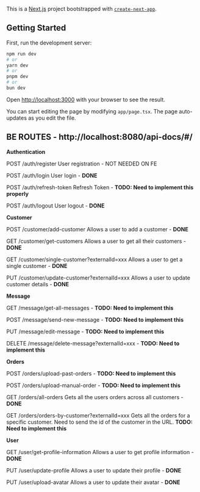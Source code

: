This is a [Next.js](https://nextjs.org) project bootstrapped with [`create-next-app`](https://nextjs.org/docs/app/api-reference/cli/create-next-app).

## Getting Started

First, run the development server:

```bash
npm run dev
# or
yarn dev
# or
pnpm dev
# or
bun dev
```

Open [http://localhost:3000](http://localhost:3000) with your browser to see the result.

You can start editing the page by modifying `app/page.tsx`. The page auto-updates as you edit the file.

## BE ROUTES - http://localhost:8080/api-docs/#/

**Authentication**

POST
/auth/register
User registration - NOT NEEDED ON FE

POST
/auth/login
User login - **DONE**

POST
/auth/refresh-token
Refresh Token - **TODO: Need to implement this properly**

POST
/auth/logout
User logout - **DONE**

**Customer**

POST
/customer/add-customer
Allows a user to add a customer - **DONE**

GET
/customer/get-customers
Allows a user to get all their customers - **DONE**

GET
/customer/single-customer?externalId=xxx
Allows a user to get a single customer - **DONE**

PUT
/customer/update-customer?externalId=xxx
Allows a user to update customer details - **DONE**

**Message**

GET
/message/get-all-messages - **TODO: Need to implement this**

POST
/message/send-new-message - **TODO: Need to implement this**

PUT
/message/edit-message - **TODO: Need to implement this**

DELETE
/message/delete-message?externalId=xxx - **TODO: Need to implement this**

**Orders**

POST
/orders/upload-past-orders - **TODO: Need to implement this**

POST
/orders/upload-manual-order - **TODO: Need to implement this**

GET
/orders/all-orders
Gets all the users orders across all customers - **DONE**

GET
/orders/orders-by-customer?externalId=xxx
Gets all the orders for a specific customer. Need to send the id of the customer in the URL. **TODO: Need to implement this**

**User**

GET
/user/get-profile-information
Allows a user to get profile information - **DONE**

PUT
/user/update-profile
Allows a user to update their profile - **DONE**

PUT
/user/upload-avatar
Allows a user to update their avatar - **DONE**
